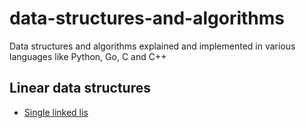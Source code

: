 # data-structures-and-algorithms
Data structures and algorithms explained and implemented in various languages like Python, Go, C and C++


## Linear data structures
- [Single linked lis](./single_linked_list/)
